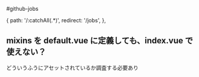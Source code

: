 #github-jobs

{
path: '/:catchAll(.\*)',
redirect: '/jobs',
},

## mixins を default.vue に定義しても、index.vue で使えない？

どういうふうにアセットされているか調査する必要あり
